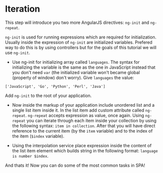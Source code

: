 # Iteration

This step will introduce you two more AngularJS directives: `ng-init` and `ng-repeat`.

`ng-init` is used for running expressions which are required for initialization. Usually inside the expression of `ng-init` are initialized variables. Prefered way to do this is by using controllers but for the goals of this tutorial we will use `ng-init`.

* Use ng-init for initializing array called `languages`. The syntax for initializing the variable is the same as the one in JavaScript instead that you don't need `var` (the initialized variable won't became global (property of window) don't worry). Give `languages` the value:

```
['JavaScript', 'Go', 'Python', 'Perl', 'Java']
```

Add `ng-init` to the root of your application.

* Now inside the markup of your application include unordered list and a single list item inside it. In the list item add custom attribute called `ng-repeat`. `ng-repeat` accepts expression as value, once again. Using `ng-repeat` you can iterate through each item inside your collection by using the following syntax: `item in collection`. After that you will have direct reference to the current item (by the `item` variable) and to the index of the item (`$index` variable).

* Using the interpolation service place expression inside the content of the list item element which builds string in the following format: `language is number $index`.

And thats it! Now you can do some of the most common tasks in SPA!
